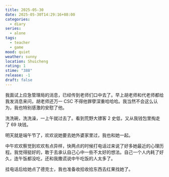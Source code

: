 ```yaml
---
title: 2025-05-30
date: 2025-05-30T14:29:16+08:00
categories:
  - diary
series:
  - alone
tags:
  - teacher
  - game
mood: quiet
weather: sunny
location: Shuicheng
rating: 1
stime: "388"
release: -1
draft: false
---
```

我面试上应急管理局的消息，已经传到老师们口中去了。早上胡老师和代老师都给我发消息来问，胡老师还万一 CSC 不得他罪孽深重哈哈哈。我当然不会这么认为，我也特别感激的安慰了他。

洗洗碗，洗洗澡，一上午就过去了。看到荒野大镖客 2 史低，又从我钱包里掏走了 69 块钱。

明天就是端午节了，欢欢说她要去她外婆家里过，我也和她一起。

中午欢欢察觉到欢欢有点异样，快两点的时候打电话过来说了好多她最近的心理历程。我觉得挺好的，敢于去承认自己心中一些不太好的想法。自己一个人内耗了好久，连午饭都没吃，还和我撒谎说中午吃饭的人太多了。

挂电话后给她点了德克士，我也准备收拾收拾东西去红果找她了。 

